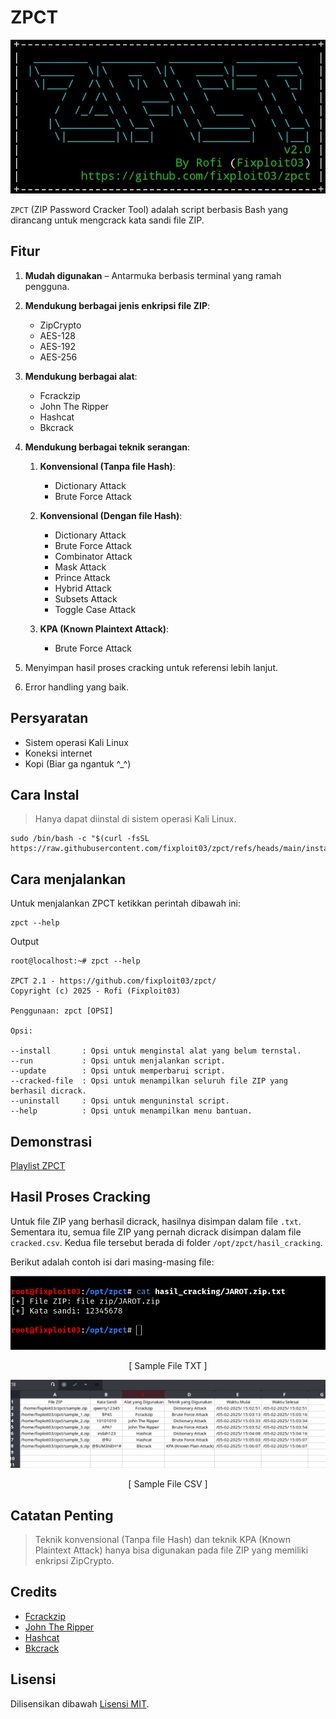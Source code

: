# ZPCT

![](https://github.com/fixploit03/zpct/blob/main/img/zpct.jpg)

`ZPCT` (ZIP Password Cracker Tool) adalah script berbasis Bash yang dirancang untuk mengcrack kata sandi file ZIP.

## Fitur

1. **Mudah digunakan** – Antarmuka berbasis terminal yang ramah pengguna.
2. **Mendukung berbagai jenis enkripsi file ZIP**:

    - ZipCrypto
    - AES-128
    - AES-192
    - AES-256

3. **Mendukung berbagai alat**:

    - Fcrackzip
    - John The Ripper
    - Hashcat
    - Bkcrack

4. **Mendukung berbagai teknik serangan**:

    1. **Konvensional (Tanpa file Hash)**:

       - Dictionary Attack
       - Brute Force Attack
         
    2. **Konvensional (Dengan file Hash)**:
   
       - Dictionary Attack
       - Brute Force Attack
       - Combinator Attack
       - Mask Attack
       - Prince Attack
       - Hybrid Attack
       - Subsets Attack
       - Toggle Case Attack
         
    3. **KPA (Known Plaintext Attack)**:
       
       - Brute Force Attack

5. Menyimpan hasil proses cracking untuk referensi lebih lanjut.
6. Error handling yang baik.

## Persyaratan

- Sistem operasi Kali Linux
- Koneksi internet
- Kopi (Biar ga ngantuk ^_^)
  
## Cara Instal

> Hanya dapat diinstal di sistem operasi Kali Linux.

```
sudo /bin/bash -c "$(curl -fsSL https://raw.githubusercontent.com/fixploit03/zpct/refs/heads/main/instal.sh)"
```

## Cara menjalankan 

Untuk menjalankan ZPCT ketikkan perintah dibawah ini:

```
zpct --help
```

Output 

```
root@localhost:~# zpct --help

ZPCT 2.1 - https://github.com/fixploit03/zpct/
Copyright (c) 2025 - Rofi (Fixploit03)

Penggunaan: zpct [OPSI]

Opsi:

--install       : Opsi untuk menginstal alat yang belum ternstal.
--run           : Opsi untuk menjalankan script.
--update        : Opsi untuk memperbarui script.
--cracked-file  : Opsi untuk menampilkan seluruh file ZIP yang berhasil dicrack.
--uninstall     : Opsi untuk menguninstal script.
--help          : Opsi untuk menampilkan menu bantuan.
```

## Demonstrasi 

[Playlist ZPCT](https://youtube.com/playlist?list=PL3uTJ08u6HWwTKtOI1muGKCAsIp5lTcy6&si=NgDCIKYScykxnpBz)

## Hasil Proses Cracking 

Untuk file ZIP yang berhasil dicrack, hasilnya disimpan dalam file `.txt`. Sementara itu, semua file ZIP yang pernah dicrack disimpan dalam file `cracked.csv`. Kedua file tersebut berada di folder `/opt/zpct/hasil_cracking`.

Berikut adalah contoh isi dari masing-masing file:

![](https://github.com/fixploit03/zpct/blob/main/img/cracked_txt.png)

<p align="center">
    [ Sample File TXT ]
</p>

![](https://github.com/fixploit03/zpct/blob/main/img/cracked.png)

<p align="center">
    [ Sample File CSV ]
</p>


## Catatan Penting 

> Teknik konvensional (Tanpa file Hash) dan teknik KPA (Known Plaintext Attack) hanya bisa digunakan pada file ZIP yang memiliki enkripsi ZipCrypto.

## Credits

- [Fcrackzip](http://oldhome.schmorp.de/marc/fcrackzip.html)
- [John The Ripper](https://www.openwall.com/john/)
- [Hashcat](https://hashcat.net/hashcat/)
- [Bkcrack](https://github.com/kimci86/bkcrack)

## Lisensi

Dilisensikan dibawah [Lisensi MIT]().
